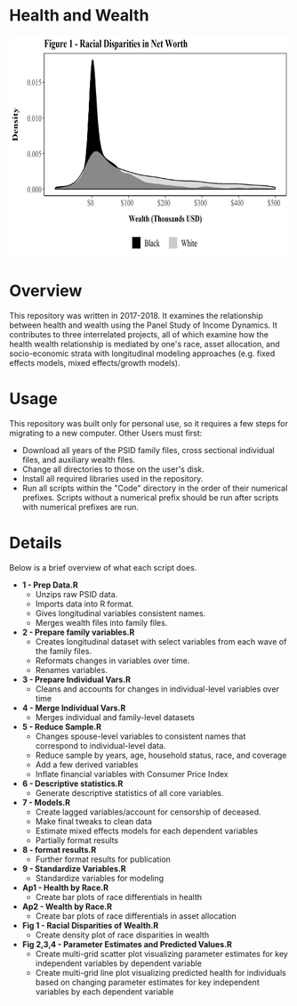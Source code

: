 # Health and Wealth
<p align="center">
  <img src="./Images/Figure.png" height="400">
</p>

# Overview
This repository was written in 2017-2018. It examines the relationship between health and wealth using the Panel Study of Income Dynamics. It contributes to three interrelated projects, all of which examine how the health wealth relationship is mediated by one's race, asset allocation, and socio-economic strata with longitudinal modeling approaches (e.g. fixed effects models, mixed effects/growth models).

# Usage
This repository was built only for personal use, so it requires a few steps for migrating to a new computer. Other Users must first:
- Download all years of the PSID family files, cross sectional individual files, and auxiliary wealth files.
- Change all directories to those on the user's disk.
- Install all required libraries used in the repository.
- Run all scripts within the "Code" directory in the order of their numerical prefixes. Scripts without a numerical prefix should be run after scripts with numerical prefixes are run. 

# Details
Below is a brief overview of what each script does.

- **1 - Prep Data.R**
    - Unzips raw PSID data.
    - Imports data into R format.
    - Gives longitudinal variables consistent names.
    - Merges wealth files into family files.
- **2 - Prepare family variables.R**
    - Creates longitudinal dataset with select variables from each wave of the family files.
    - Reformats changes in variables over time.
    - Renames variables.
- **3 - Prepare Individual Vars.R**
    - Cleans and accounts for changes in individual-level variables over time
- **4 - Merge Individual Vars.R**
    - Merges individual and family-level datasets
- **5 - Reduce Sample.R**
    - Changes spouse-level variables to consistent names that correspond to individual-level data.
    - Reduce sample by years, age, household status, race, and coverage
    - Add a few derived variables
    - Inflate financial variables with Consumer Price Index
- **6 - Descriptive statistics.R**
    - Generate descriptive statistics of all core variables.
- **7 - Models.R**
    - Create lagged variables/account for censorship of deceased.
    - Make final tweaks to clean data
    - Estimate mixed effects models for each dependent variables
    - Partially format results
- **8 - format results.R**
    - Further format results for publication
- **9 - Standardize Variables.R**
    - Standardize variables for modeling
- **Ap1 - Health by Race.R**
    - Create bar plots of race differentials in health
- **Ap2 - Wealth by Race.R**
    - Create bar plots of race differentials in asset allocation
- **Fig 1 - Racial Disparities of Wealth.R**
    - Create density plot of race disparities in wealth 
- **Fig 2,3,4 - Parameter Estimates and Predicted Values.R**
    - Create multi-grid scatter plot visualizing parameter estimates for key independent variables by dependent variable
    - Create multi-grid line plot visualizing predicted health for individuals based on changing parameter estimates for key independent variables by each dependent variable
